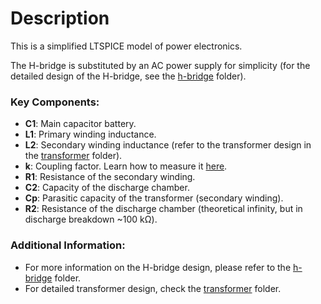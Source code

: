 # Description

This is a simplified LTSPICE model of power electronics. 

The H-bridge is substituted by an AC power supply for simplicity (for the detailed design of the H-bridge, see the [h-bridge](/power_electronics/h-bridge) folder).

### Key Components:

- **C1**: Main capacitor battery.
- **L1**: Primary winding inductance.
- **L2**: Secondary winding inductance (refer to the transformer design in the [transformer](power_electronics/transformer) folder).
- **k**: Coupling factor. Learn how to measure it [here](https://electronics.stackexchange.com/questions/596093/how-to-measure-coupling-coefficient).
- **R1**: Resistance of the secondary winding.
- **C2**: Capacity of the discharge chamber.
- **Cp**: Parasitic capacity of the transformer (secondary winding).
- **R2**: Resistance of the discharge chamber (theoretical infinity, but in discharge breakdown ~100 kΩ).

### Additional Information:

- For more information on the H-bridge design, please refer to the [h-bridge](/power_electronics/h-bridge) folder.
- For detailed transformer design, check the [transformer](/power_electronics/transformer) folder.
